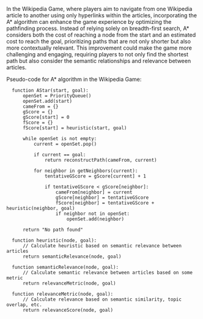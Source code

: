 In the Wikipedia Game, where players aim to navigate from one Wikipedia article to another using only hyperlinks within the articles,
incorporating the A* algorithm can enhance the game experience by optimizing the pathfinding process. Instead of relying solely on breadth-first search,
A* considers both the cost of reaching a node from the start and an estimated cost to reach the goal, prioritizing paths that are not only shorter but
also more contextually relevant. This improvement could make the game more challenging and engaging, requiring players to not only find the shortest path
but also consider the semantic relationships and relevance between articles.

Pseudo-code for A* algorithm in the Wikipedia Game:
```
  function AStar(start, goal):
      openSet = PriorityQueue()
      openSet.add(start)
      cameFrom = {}
      gScore = {}
      gScore[start] = 0
      fScore = {}
      fScore[start] = heuristic(start, goal)
    
      while openSet is not empty:
          current = openSet.pop()
        
          if current == goal:
              return reconstructPath(cameFrom, current)
        
          for neighbor in getNeighbors(current):
              tentativeGScore = gScore[current] + 1
            
              if tentativeGScore < gScore[neighbor]:
                  cameFrom[neighbor] = current
                  gScore[neighbor] = tentativeGScore
                  fScore[neighbor] = tentativeGScore + heuristic(neighbor, goal)
                  if neighbor not in openSet:
                      openSet.add(neighbor)
                    
      return "No path found"

  function heuristic(node, goal):
      // Calculate heuristic based on semantic relevance between articles
      return semanticRelevance(node, goal)

  function semanticRelevance(node, goal):
      // Calculate semantic relevance between articles based on some metric
      return relevanceMetric(node, goal)
  
  function relevanceMetric(node, goal):
      // Calculate relevance based on semantic similarity, topic overlap, etc.
      return relevanceScore(node, goal)
```
